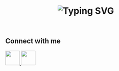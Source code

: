 <h1 align="center">
  <img src="https://readme-typing-svg.demolab.com?font=Fira+Code&size=28&duration=3000&pause=1000&color=blue&center=true&vCenter=true&width=450&lines=Welcome+to+my+profile!+:)" alt="Typing SVG" />
</h1>

<br>

<h2>Connect with me</h2>

<a href="https://www.linkedin.com/in/dougnasci/">
  <img src="https://img.shields.io/badge/LinkedIn-black?style=for-the-badge&logo=linkedin" style="height: 45px;" />
</a>
<a href="mailto:douglasvn_2002@Hotmail.com">
  <img src="https://img.shields.io/badge/Email-black?style=for-the-badge&logo=gmail" style="height: 45px;" />
</a>
